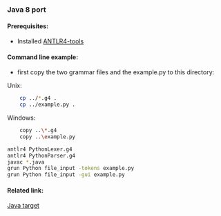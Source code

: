 ### Java 8 port

#### Prerequisites:
- Installed [ANTLR4-tools](https://github.com/antlr/antlr4/blob/master/doc/getting-started.md#getting-started-the-easy-way-using-antlr4-tools)


#### Command line example:
- first copy the two grammar files and the example.py to this directory:

Unix:
```bash
    cp ../*.g4 .
    cp ../example.py .
```

Windows:
```bash
    copy ..\*.g4
    copy ..\example.py
```

```bash
antlr4 PythonLexer.g4
antlr4 PythonParser.g4
javac *.java
grun Python file_input -tokens example.py
grun Python file_input -gui example.py
```

 
#### Related link:
[Java target](https://github.com/antlr/antlr4/blob/master/doc/java-target.md)
